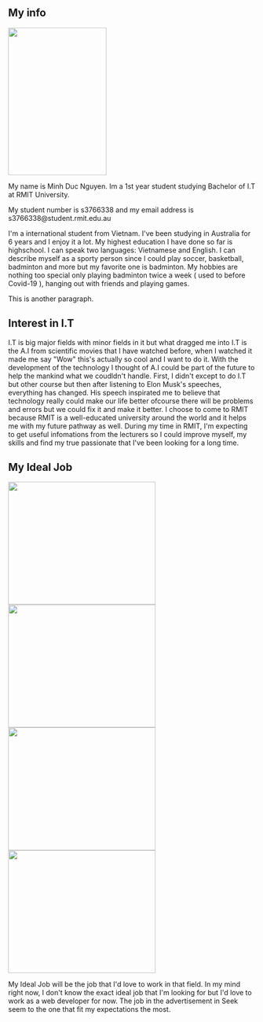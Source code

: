 

<h2>My info</h2>
<img src="https://user-images.githubusercontent.com/68837437/90334562-dc1a5300-e011-11ea-994c-3919729f83bf.jpg" width="200" height="300"/>


<p>My name is Minh Duc Nguyen. Im a 1st year student studying Bachelor of I.T at RMIT University.<p>
<p>My student number is s3766338 and my email address is s3766338@student.rmit.edu.au <p>
I'm a international student from Vietnam. I've been studying in Australia for 6 years and I enjoy it a lot. My highest education I have done so far is highschool. I can speak two languages:
Vietnamese and English. I can describe myself as a sporty person since I could play soccer, basketball, badminton and more but my favorite one is badminton. My hobbies are nothing too special
only playing badminton twice a week ( used to before Covid-19 ), hanging out with friends and playing games.</p>
<p>This is another paragraph.</p>

<h2>Interest in I.T</h2>
<p> I.T is big major fields with minor fields in it but what dragged me into I.T is the A.I from scientific movies that I have watched before, when I watched it made me say "Wow"
this's actually so cool and I want to do it. With the development of the technology I thought of A.I could be part of the future to help the mankind what we coudldn't handle.
First, I didn't except to do I.T but other course but then after listening to Elon Musk's speeches, everything has changed. His speech inspirated me to believe that technology really
could make our life better ofcourse there will be problems and errors but we could fix it and make it better. I choose to come to RMIT because RMIT is a well-educated university around
the world and it helps me with my future pathway as well. During my time in RMIT, I'm expecting to get useful infomations from the lecturers so I could improve myself, my skills and 
find my true passionate that I've been looking for a long time.<p>
  
<h2>My Ideal Job</h2>


<img src="https://user-images.githubusercontent.com/68837437/90333848-842d1d80-e00c-11ea-8bbe-732e509676f3.png" width="300" height="250"/>
<img src="https://user-images.githubusercontent.com/68837437/90333850-868f7780-e00c-11ea-92bd-18980d3ccb75.png" width="300" height="250"/>
<img src="https://user-images.githubusercontent.com/68837437/90333851-87c0a480-e00c-11ea-9a75-85cb0ce83cfe.png" width="300" height="250"/>
<img src="https://user-images.githubusercontent.com/68837437/90333852-88f1d180-e00c-11ea-962c-e02d642d9c0b.png" width="300" height="250"/>



<p> My Ideal Job will be the job that I'd love to work in that field. In my mind right now, I don't know the exact ideal job that I'm looking for but I'd love to work as a web developer for now. The job in the advertisement in Seek seem to the one that fit my expectations the most. 
</html>
